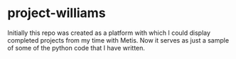 # project-williams
Initially this repo was created as a platform with which I could display completed projects from my time with Metis. Now it serves as just a sample of some of the python code that I have written.
